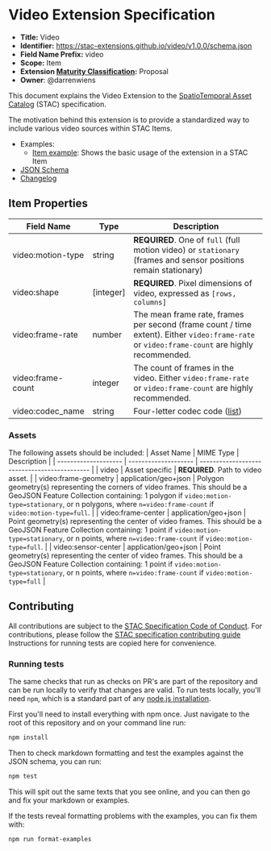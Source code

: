 # Video Extension Specification

- **Title:** Video
- **Identifier:** <https://stac-extensions.github.io/video/v1.0.0/schema.json>
- **Field Name Prefix:** video
- **Scope:** Item
- **Extension [Maturity Classification](https://github.com/radiantearth/stac-spec/tree/master/extensions/README.md#extension-maturity):** Proposal
- **Owner**: @darrenwiens

This document explains the Video Extension to the [SpatioTemporal Asset Catalog](https://github.com/radiantearth/stac-spec) (STAC) specification.

The motivation behind this extension is to provide a standardized way to include various video sources within STAC Items.

- Examples:
  - [Item example](examples/item.json): Shows the basic usage of the extension in a STAC Item
- [JSON Schema](json-schema/schema.json)
- [Changelog](./CHANGELOG.md)

## Item Properties

| Field Name        | Type       | Description                                                                                                                                  |
| ----------------- | ---------- | -------------------------------------------------------------------------------------------------------------------------------------------- |
| video:motion-type | string     | **REQUIRED**. One of `full` (full motion video) or `stationary` (frames and sensor positions remain stationary)                              |
| video:shape       | \[integer] | **REQUIRED**. Pixel dimensions of video, expressed as `[rows, columns]`                                                                      |
| video:frame-rate  | number     | The mean frame rate, frames per second (frame count / time extent). Either `video:frame-rate` or `video:frame-count` are highly recommended. |
| video:frame-count | integer    | The count of frames in the video. Either `video:frame-rate` or `video:frame-count` are highly recommended.                                   |
| video:codec_name   | string     | Four-letter codec code ([list](https://www.fourcc.org/codecs.php))                                                                           |

### Assets

The following assets should be included:
| Asset Name | MIME Type | Description |
| -------------------- | -------------------- | -------------------------------------------- |
| video | Asset specific | **REQUIRED**. Path to video asset. |
| video:frame-geometry | application/geo+json | Polygon geometry(s) representing the corners of video frames. This should be a GeoJSON Feature Collection containing: 1 polygon if `video:motion-type=stationary`, or n polygons, where `n=video:frame-count` if `video:motion-type=full`. |
| video:frame-center | application/geo+json | Point geometry(s) representing the center of video frames. This should be a GeoJSON Feature Collection containing: 1 point if `video:motion-type=stationary`, or n points, where `n=video:frame-count` if `video:motion-type=full`. |
| video:sensor-center | application/geo+json | Point geometry(s) representing the center of video frames. This should be a GeoJSON Feature Collection containing: 1 point if `video:motion-type=stationary`, or n points, where `n=video:frame-count` if `video:motion-type=full` |

## Contributing

All contributions are subject to the
[STAC Specification Code of Conduct](https://github.com/radiantearth/stac-spec/blob/master/CODE_OF_CONDUCT.md).
For contributions, please follow the
[STAC specification contributing guide](https://github.com/radiantearth/stac-spec/blob/master/CONTRIBUTING.md) Instructions
for running tests are copied here for convenience.

### Running tests

The same checks that run as checks on PR's are part of the repository and can be run locally to verify that changes are valid.
To run tests locally, you'll need `npm`, which is a standard part of any [node.js installation](https://nodejs.org/en/download/).

First you'll need to install everything with npm once. Just navigate to the root of this repository and on
your command line run:

```bash
npm install
```

Then to check markdown formatting and test the examples against the JSON schema, you can run:

```bash
npm test
```

This will spit out the same texts that you see online, and you can then go and fix your markdown or examples.

If the tests reveal formatting problems with the examples, you can fix them with:

```bash
npm run format-examples
```
